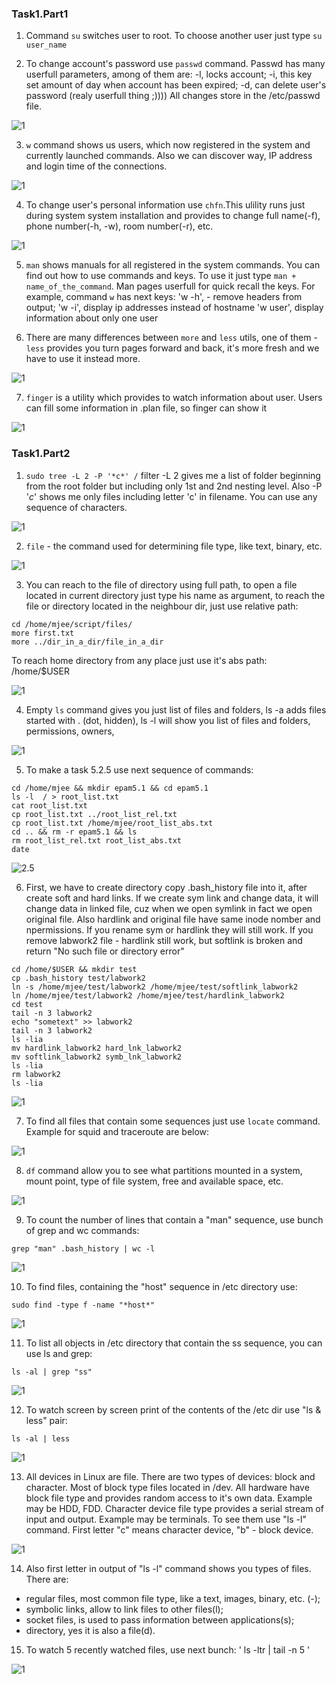 ### Task1.Part1


1. Command `su` switches user to root. To choose another user just type `su user_name`


2. To change account's password use `passwd` command. Passwd has many userfull parameters, among of them are: 
-l, locks account;
-i, this key set amount of day when account has been expired;
-d, can delete user's password (realy userfull  thing ;))))
All changes store in the /etc/passwd file.

![1](/home/mjee/epam/DevOps_online_Kyiv_2021Q2/m5/task5.1/screenshots/1.2.jpg)

3. `w` command shows us users, which now registered in the system and currently launched commands. Also we can discover way, IP address and login time of the connections.

![1](/home/mjee/epam/DevOps_online_Kyiv_2021Q2/m5/task5.1/screenshots/1.3.jpg)

4. To change user's personal information use `chfn`.This ulility runs just during system system installation and provides to change full name(-f), phone number(-h, -w), room number(-r), etc.

![1](/home/mjee/epam/DevOps_online_Kyiv_2021Q2/m5/task5.1/screenshots/1.4.jpg)

5. `man` shows manuals for all registered in the system commands. You can find out how to use commands and keys. To use it just type `man + name_of_the_command`. Man pages userfull for quick recall the keys. For example, command `w` has next keys: 
'w -h', - remove headers from output;
'w -i', display ip addresses instead of hostname 
'w user', display information about only one user

6. There are many differences between `more` and `less` utils, one of them - `less` provides you turn pages forward and back, it's more fresh and we have to use it instead more.

![1](/home/mjee/epam/DevOps_online_Kyiv_2021Q2/m5/task5.1/screenshots/1.6.jpg)

7. `finger` is a utility which provides to watch information about user. Users can fill some information in .plan file, so finger can show it

![1](/home/mjee/epam/DevOps_online_Kyiv_2021Q2/m5/task5.1/screenshots/1.7.jpg)




### Task1.Part2


1. `sudo tree -L 2 -P '*c*' /` 
filter -L 2 gives me a list of folder beginning from the root folder but including only 1st and 2nd nesting level. 
Also -P '*c*' shows me only files including letter 'c'  in filename. You can use any sequence of characters.

![1](/home/mjee/epam/DevOps_online_Kyiv_2021Q2/m5/task5.1/screenshots/2.1.jpg)


2. `file` - the command used for determining file type, like text, binary, etc.

![1](/home/mjee/epam/DevOps_online_Kyiv_2021Q2/m5/task5.1/screenshots/2.2.jpg) 

3. You can reach to the file of directory using full path, to open a file located in current directory just type his name as argument, to reach the file or directory located in the neighbour dir, just use relative path:

```
cd /home/mjee/script/files/ 
more first.txt
more ../dir_in_a_dir/file_in_a_dir
```

To reach home directory from any place just use it's abs path: /home/$USER

![1](/home/mjee/epam/DevOps_online_Kyiv_2021Q2/m5/task5.1/screenshots/2.3.jpg) 


4. Empty `ls` command gives you just list of files and folders, 
ls -a adds files started with . (dot, hidden), 
ls -l will show you list of files and folders, permissions, owners, 

![1](/home/mjee/epam/DevOps_online_Kyiv_2021Q2/m5/task5.1/screenshots/2.4.jpg)


5. To make a task 5.2.5 use next sequence of commands:

```
cd /home/mjee && mkdir epam5.1 && cd epam5.1
ls -l  / > root_list.txt
cat root_list.txt
cp root_list.txt ../root_list_rel.txt
cp root_list.txt /home/mjee/root_list_abs.txt
cd .. && rm -r epam5.1 && ls
rm root_list_rel.txt root_list_abs.txt
date
```
![2.5](/home/mjee/epam/DevOps_online_Kyiv_2021Q2/m5/task5.1/screenshots/2.5.png)

6.  First, we have to create directory copy .bash_history file into it, after create soft and hard links.
If we create sym link and change data, it will change data in linked file, cuz when we open symlink in fact we open original file. Also hardlink and original file have same inode nomber and npermissions.
If you rename sym or hardlink they will still work. If you remove labwork2 file - hardlink still work, but softlink is broken and return "No such file or directory error"

```
cd /home/$USER && mkdir test
cp .bash_history test/labwork2
ln -s /home/mjee/test/labwork2 /home/mjee/test/softlink_labwork2
ln /home/mjee/test/labwork2 /home/mjee/test/hardlink_labwork2
cd test
tail -n 3 labwork2 
echo "sometext" >> labwork2
tail -n 3 labwork2
ls -lia
mv hardlink_labwork2 hard_lnk_labwork2
mv softlink_labwork2 symb_lnk_labwork2
ls -lia
rm labwork2
ls -lia
```

![1](/home/mjee/epam/DevOps_online_Kyiv_2021Q2/m5/task5.1/screenshots/2.6.jpg) 

7. To find all files that contain some sequences just use `locate` command. Example for squid and traceroute are below:

![1](/home/mjee/epam/DevOps_online_Kyiv_2021Q2/m5/task5.1/screenshots/2.7.jpg) 

8. `df` command allow you to see what partitions mounted in a system, mount point, type of file system, free and available space, etc.

![1](/home/mjee/epam/DevOps_online_Kyiv_2021Q2/m5/task5.1/screenshots/2.8.png) 

9. To count the number of lines that contain a "man" sequence, use bunch of grep and wc commands:

`grep "man" .bash_history | wc -l `

![1](/home/mjee/epam/DevOps_online_Kyiv_2021Q2/m5/task5.1/screenshots/2.9.jpg)

10. To find files, containing the "host" sequence in /etc directory use:

` sudo find -type f -name "*host*" `

![1](/home/mjee/epam/DevOps_online_Kyiv_2021Q2/m5/task5.1/screenshots/2.10.jpg)

11. To list all objects in /etc directory that contain the ss sequence, you can use ls and grep:

` ls -al | grep "ss" `

![1](/home/mjee/epam/DevOps_online_Kyiv_2021Q2/m5/task5.1/screenshots/2.11.jpg)

12. To watch screen by screen print of the contents of the /etc dir use "ls & less" pair:

` ls -al | less `

![1](/home/mjee/epam/DevOps_online_Kyiv_2021Q2/m5/task5.1/screenshots/2.12.jpg)

13. All devices in Linux are file. There are two types of devices: block and character.
Most of block type files located in /dev. All hardware have block file type and provides random access to it's own data. Example may be HDD, FDD. 
Character device file type provides a serial stream of input and output. Example may be terminals. 
To see them use "ls -l" command. First letter "c" means character device, "b" - block device.

![1](/home/mjee/epam/DevOps_online_Kyiv_2021Q2/m5/task5.1/screenshots/2.13.jpg)

14. Also first letter in output of "ls -l" command shows you types of files. There are:
- regular files, most common file type, like a text, images, binary, etc. (-);
- symbolic links, allow to link files to other files(l);
- socket files, is used to pass information between applications(s);
- directory, yes it is also a file(d).

15. To watch 5 recently watched files, use next bunch: 
' ls -ltr | tail -n 5 '

![1](/home/mjee/epam/DevOps_online_Kyiv_2021Q2/m5/task5.1/screenshots/2.15.png)